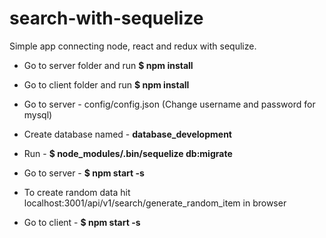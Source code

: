 # search-with-sequelize

Simple  app connecting node, react and redux with sequlize.

- Go to server folder and run **$ npm install**
- Go to client folder and run **$ npm install**


- Go to server - config/config.json (Change username and password for mysql)
- Create database named - **database_development**
- Run - **$ node_modules/.bin/sequelize db:migrate**


- Go to server - **$ npm start -s**

- To create random data hit localhost:3001/api/v1/search/generate_random_item in browser
- Go to client - **$ npm start -s**

